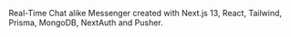 Real-Time Chat alike Messenger created with Next.js 13, React, Tailwind, Prisma, MongoDB, NextAuth and Pusher.
